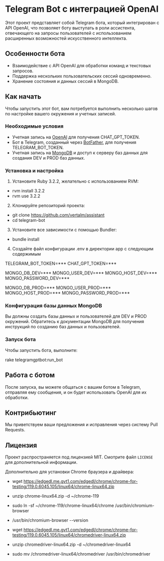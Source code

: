 # Telegram Bot с интеграцией OpenAI

Этот проект представляет собой Telegram бота, который интегрирован с API OpenAI, что позволяет боту выступать в роли ассистента, отвечающего на запросы пользователей с использованием расширенных возможностей искусственного интеллекта.

## Особенности бота

- Взаимодействие с API OpenAI для обработки команд и текстовых запросов.
- Поддержка нескольких пользовательских сессий одновременно.
- Хранение состояния и данных сессий в MongoDB.

## Как начать

Чтобы запустить этот бот, вам потребуется выполнить несколько шагов по настройке вашего окружения и учетных записей.

### Необходимые условия

- Учетная запись на [OpenAI](https://openai.com/) для получения CHAT_GPT_TOKEN.
- Бот в Telegram, созданный через [BotFather](https://t.me/botfather), для получения TELEGRAM_BOT_TOKEN.
- Учетная запись на [MongoDB](https://www.mongodb.com/) и доступ к серверу баз данных для создания DEV и PROD баз данных.

### Установка и настройка

1. Установите Ruby 3.2.2, желательно с использованием RVM:

- rvm install 3.2.2
- rvm use 3.2.2

2. Клонируйте репозиторий проекта:

- git clone https://github.com/vertalm/assistant
- cd telegram-bot

3. Установите все зависимости с помощью Bundler:

- bundle install

4. Создайте файл конфигурации .env в директории app с следующим содержимым

TELEGRAM_BOT_TOKEN=***
CHAT_GPT_TOKEN=***

MONGO_DB_DEV=***
MONGO_USER_DEV=***
MONGO_HOST_DEV=***
MONGO_PASSWORD_DEV=***

MONGO_DB_PROD=***
MONGO_USER_PROD=***
MONGO_HOST_PROD=***
MONGO_PASSWORD_PROD=***

### Конфигурация базы данных MongoDB

Вы должны создать базы данных и пользователей для DEV и PROD окружений. Обратитесь к документации MongoDB для получения инструкций по созданию баз данных и пользователей.

### Запуск бота

Чтобы запустить бота, выполните:

rake telegramgptbot:run_bot

## Работа с ботом

После запуска, вы можете общаться с вашим ботом в Telegram, отправляя ему сообщения, и он будет использовать OpenAI для их обработки.

## Контрибьютинг

Мы приветствуем ваши предложения и исправления через систему Pull Requests.

## Лицензия

Проект распространяется под лицензией MIT. Смотрите файл `LICENSE` для дополнительной информации.

Дополнительно для установки Chrome браузера и драйвера:
- wget https://edgedl.me.gvt1.com/edgedl/chrome/chrome-for-testing/119.0.6045.105/linux64/chrome-linux64.zip
- unzip chrome-linux64.zip -d ~/chrome-119
- sudo ln -sf ~/chrome-119/chrome-linux64/chrome /usr/bin/chromium-browser
- /usr/bin/chromium-browser --version

- wget https://edgedl.me.gvt1.com/edgedl/chrome/chrome-for-testing/119.0.6045.105/linux64/chromedriver-linux64.zip
- unzip chromedriver-linux64.zip -d ~/chromedriver-linux64
- sudo mv /chromedriver-linux64/chromedriver /usr/bin/chromedriver

